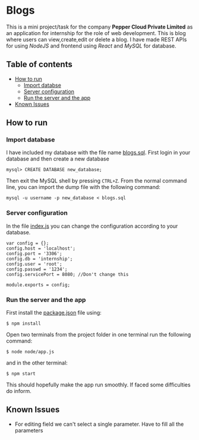 # Blogs

This is a mini project/task for the company **Pepper Cloud Private Limited** as an application for internship for the role of web development.
This is blog where users can view,create,edit or delete a blog. I have made REST APIs for using _NodeJS_ and frontend using _React_ and _MySQL_ for database.

## Table of contents
* [How to run](https://github.com/tarun201/blogs/blob/master/README.md#how-to-run)
  * [Import databse](https://github.com/tarun201/blogs/blob/master/README.md#import-database)
  * [Server configuration](https://github.com/tarun201/blogs/blob/master/README.md#server-configuration)
  * [Run the server and the app](https://github.com/tarun201/blogs/blob/master/README.md#run-the-server-and-the-app)
* [Known Issues](https://github.com/tarun201/blogs/blob/master/README.md#known-issues)


## How to run


### Import database
I have included my database with the file name [blogs.sql](./blogs.sql).
First login in your database and then create a new database

```
mysql> CREATE DATABASE new_database;
```
Then exit the MySQL shell by pressing `CTRL+Z`. From the normal command line, you can import the dump file with the following command:
```
mysql -u username -p new_database < blogs.sql
```
### Server configuration
In the file [index.js](./node/config/index.js) you can change the configuration according to your database.
```
var config = {};
config.host = 'localhost';
config.port = '3306';
config.db = 'internship';
config.user = 'root';
config.passwd = '1234';
config.servicePort = 8080; //Don't change this

module.exports = config;
```
### Run the server and the app
First install the [package.json](./package.json) file using:
```
$ npm install
```

Open two terminals from the project folder
in one terminal run the following command:
```
$ node node/app.js
```
and in the other terminal:
```
$ npm start
```

This should hopefully make the app run smoothly. If faced some difficulties do inform.

## Known Issues
- For editing field we can't select a single parameter. Have to fill all the parameters

